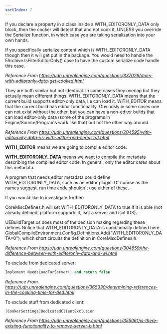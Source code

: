 ```yaml
---
sortIndex: 7
---
```


If you declare a property in a class inside a WITH_EDITORONLY_DATA only block, then the cooker will detect that and not cook it, UNLESS you override the Serialize function, in which case you are taking serialization into your own hands.

If you specifically serialize content which is WITH_EDITORONLY_DATA though then it will get put in the package. You would need to handle the FArchive.IsFilterEditorOnly() case to have the custom serialize code handle this case.

*Reference From <https://udn.unrealengine.com/questions/337026/does-with-editoronly-data-get-cooked.html>*

They are both similar but not identical. In some cases they overlap but they actually mean different things: WITH_EDITORONLY_DATA means that the current build supports editor-only data, i.e can load it. WITH_EDITOR means that the current build has editor functionality. Obviously in some cases one can not exist without the other, but you can have a non-editor builds that can load editor-only data (some of the programs in Engine/Source/Programs work like that) but not the other way around.

*Reference From <https://udn.unrealengine.com/questions/204595/with-editoronly-data-vs-with-editor-and-serializat.html>*

**WITH_EDITOR** means we are going to compile editor code.

**WITH_EDITORONLY_DATA** means we want to compile the metadata describing the compiled editor code. In general, only the editor cares about this metadata.

A program that needs editor metadata could define WITH_EDITORONLY_DATA, such as an editor plugin. Of course as the names suggest, run time code shouldn't use either of these.

If you would like to investigate further:

CoreMiscDefines.h will set WITH_EDITORONLY_DATA to true if it is able (not already defined, platform supports it, isnt a server and isnt IOS).

UEBuildTarget.cs does most of the decision making regarding these defines.Notice that WITH_EDITORONLY_DATA is conditionally defined here GlobalCompileEnvironment.Config.Definitions.Add("WITH_EDITORONLY_DATA=0"); which short circuits the definition in CoreMiscDefines.h.

*Reference From <https://udn.unrealengine.com/questions/304659/the-difference-between-with-editoronly-data-and-wi.html>*

To exclude from dedicated server:

```cpp
Implement NeedsLoadForServer() and return false
```

*Reference From <https://udn.unrealengine.com/questions/365330/determining-references-in-the-cooking-time-for-ded.html>*

To exclude stuff from dedicated client:

```cpp
[CookerSettings]DedicatedClientExclusion
```

*Reference From <https://udn.unrealengine.com/questions/355061/is-there-existing-functionality-to-remove-server-b.html>*
